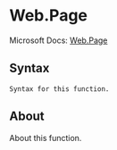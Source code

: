 ---
---

# Web.Page

Microsoft Docs: [Web.Page](https://docs.microsoft.com/en-us/powerquery-m/web-page)

## Syntax

```
Syntax for this function.
```

## About

About this function.

